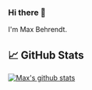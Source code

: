 ### Hi there 👋 
I'm Max Behrendt.

## 📈 GitHub Stats

<div style="display: flex">
  <a href="https://github.com/maxbehr801/maxbehr801">
    <img alt="Max's github stats" src="https://github-readme-stats.vercel.app/api?username=maxbehr801&show_icons=true&title_color=81b29a&bg_color=3d405b&text_color=f2cc8f&icon_color=e07a5f&line_height=27" />
  </a>
</div>

<!--
**maxbehr801/maxbehr801** is a ✨ _special_ ✨ repository because its `README.md` (this file) appears on your GitHub profile.

Here are some ideas to get you started:

- 🔭 I’m currently working on ...
- 🌱 I’m currently learning ...
- 👯 I’m looking to collaborate on ...
- 🤔 I’m looking for help with ...
- 💬 Ask me about ...
- 📫 How to reach me: ...
- 😄 Pronouns: ...
- ⚡ Fun fact: ...
-->

